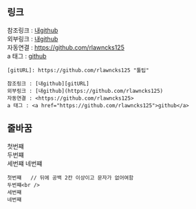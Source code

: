 ## 링크

[gitURL]: https://github.com/rlawncks125 "툴팁"

참조링크 : [내github][gitURL]   
외부링크 : [내github](https://github.com/rlawncks125)   
자동연결 : <https://github.com/rlawncks125>   
a 태그 : <a href="https://github.com/rlawncks125">github</a>

```
[gitURL]: https://github.com/rlawncks125 "툴팁"

참조링크 : [내github][gitURL]   
외부링크 : [내github](https://github.com/rlawncks125)   
자동연결 : <https://github.com/rlawncks125>   
a 태그 : <a href="https://github.com/rlawncks125">github</a>
```


## 줄바꿈 
첫번쨰  
두번쨰<br />
세번쨰
네번쨰

```
첫번쨰   // 뒤에 공백 2칸 이상이고 문자가 없어여함
두번쨰<br />
세번쨰
네번쨰
```
